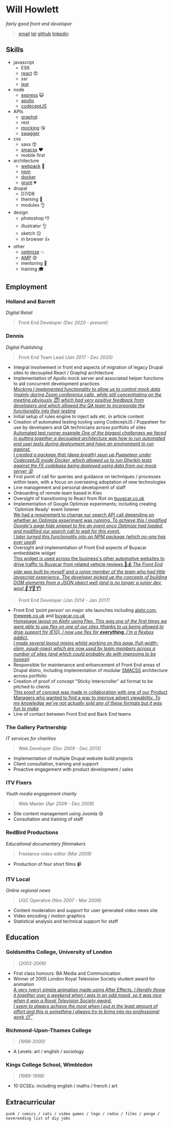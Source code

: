 # Will Howlett
_fairly good front end developer_

> [email](CONTACTEMAIL)
> [tel](CONTACTTEL)
> [github](https://github.com/willhowlett)
> [linkedin](https://www.linkedin.com/in/will-howlett-54804bb0/)

## Skills

* javascript
  * ES6
  * [react](https://reactjs.org/) :heart_eyes:
  * ssr
  * [jest](https://jestjs.io/)
* node
  * [express](https://expressjs.com/) :smiley_cat:
  * [apollo](https://www.apollographql.com/)
  * [codeceptJS](https://codecept.io/)
* APIs
  * [graphql](https://graphql.org/)
  * rest
  * [mocking](https://www.apollographql.com/docs/apollo-server/testing/mocking/) :kissing_heart:
  * [swagger](https://swagger.io/)
* css
  * sass :kissing_smiling_eyes:
  * [smacss](http://smacss.com/) :heart:
  * mobile first
* architecture
  * [webpack](https://webpack.js.org/) :sparkling_heart:
  * [npm](https://www.npmjs.com/)
  * [docker](https://www.docker.com/)
  * [grunt](https://gruntjs.com/) :broken_heart:
* drupal
  * D7/D8
  * theming :muscle:
  * modules :ok_hand:
* design
  * photoshop :thumbsdown:
  * illustrator :ok_hand:
  * sketch :neutral_face:
  * in browser :thumbsup:
* other
  * [optimize](https://marketingplatform.google.com/intl/en_uk/about/optimize/) :boom:
  * [AMP](https://developers.google.com/amp) :rage:
  * mentoring :two_men_holding_hands:
  * training :mortar_board:

## Employment

### Holland and Barrett
_Digital Retail_

> Front End Developer *(Dec 2020 - present)*

### Dennis
_Digital Publishing_

> Front End Team Lead *(Jan 2017 - Dec 2020)*

* Integral involvement in front end aspects of migration of legacy Drupal sites to decoupled React / Graphql architecture
* Implementation of Apollo mock server and associated helper functions to aid concurrent development practices  
[Mocking _I implemented functionality to allow us to control mock data (mainly during Zoom conference calls, while still concentrating on the meeting obviously :innocent:) which had very positive feedback from developers and which allowed the QA team to incorporate the functionality into their testing_](/examples/mocking#example)
* Initial setup of rules engine to inject ads etc. in article content
* Creation of automated testing tooling using CodeceptJS / Puppeteer for use by developers and QA technicians across portfolio of sites  
[Automated test runner example _One of the biggest challenges we faced in putting together a decoupled architecture was how to run automated end user tests during deployment and have an environment to run against.  
I created a package that (deep breath) spun up Puppeteer under CodeceptJS inside Docker, which allowed us to run Gherkin tests against the FE codebase being deployed using data from our mock server :dizzy_face:_](/examples/codeceptjs#example)
* First point of call for queries and guidance on techniques / processes within team, with a focus on
overseeing adoptation of new technologies
* Line management and personal development of staff
* Onboarding of remote team based in Kiev
* Oversight of transitioning to React from Riot on [buyacar.co.uk](https://www.buyacar.co.uk)
* Implementation of Google Optimize experiments; including creating 'Optimize Ready' event listener  
[We had a requirement to change our search API call depending on whether an Optimize experiment was running. _To achieve this I modified Google's page hide snippet to fire an event once Optimize had loaded, and modified our search call to wait for this event.   
I later turned this functionality into an NPM package (which no-one has ever used)_](/examples/optimize#example)
* Oversight and implementation of Front End aspects of Buyacar embeddable widget  
[This widget is used across the business's other automotive websites to drive traffic to Buyacar from related vehicle reviews :car::moneybag: _The Front End side was built by myself and a junior member of the team who had little javascript experience. The developer picked up the concepts of building DOM elements from a JSON object well (and is no longer a junior dev, woo! :beers::cocktail::beers::cocktail:)_](/examples/buyacarwidget#example)

> Front End Developer *(Jan 2014 - Jan 2017)*

* Front End ‘point person’ on major site launches including [alphr.com](http://www.alphr.com), [theweek.co.uk](http://www.theweek.co.uk) and [buyacar.co.uk](https://www.buyacar.co.uk)  
[Homepage layout on Alphr using Flex. _This was one of the first times we were able to use flex on one of our sites (thanks to us being allowed to drop support for IE10). I now use flex for **everything**, I'm a flexbox addict.  
I made several layout mixins whilst working on this page (full-width-elem, equal-rows) which are now used by team members across a number of sites (and which could probably do with improving to be honest)_](/examples/alphr#example)
* Responsible for maintenance and enhancement of Front End areas of Drupal distro, including implementation of modular [SMACSS](https://smacss.com/) architecture across portfolio
* Creation of proof of concept "Sticky Interscroller" ad format to be pitched to clients  
[This proof of concept was made in collaboration with one of our Product Managers who wanted to find a way to improve advert viewability. _To my knowledge we've not actually sold any of these formats but it was fun to make_](/examples/stickyinterscroller#example)
* Line of contact between Front End and Back End teams

### The Gallery Partnership
_IT services for charities_

> Web Developer *(Dec 2009 - Dec 2013)*

* Implementation of multiple Drupal website build projects
* Client consultation, training and support
* Proactive engagement with product development / sales

### ITV Fixers
_Youth media engagement charity_

> Web Master *(Apr 2009 - Dec 2009)*

* Site content management using Joomla :cry:
* Consultation and training of staff

### RedBird Productions
_Educational documentary filmmakers_

> Freelance video editor *(Mar 2009)*

* Production of four short films :video_camera:

### ITV Local
_Online regional news_

> UGC Operative *(Nov 2007 - Mar 2009)*

* Content moderation and support for user generated video news site
* Video encoding / motion graphics
* Statistical analysis and technical support for staff

## Education

### Goldsmiths College, University of London

> *(2003-2006)*

* First class honours: BA Media and Communication
* Winner of 2005 London Royal Television Society student award for animation  
[A very (very) simple animation made using After Effects. _I literally threw it together over a weekend when I was in an odd mood, so it was nice when it won a Royal Television Society award.  
I seem to always achieve the most when I put in the least amount of effort and this is something I always try to bring into my professional work :sleeping:_](https://www.youtube.com/embed/2yGS4sYBQJQ#example)

### Richmond-Upon-Thames College

> *(1998-2000)*

* A Levels: art / english / sociology

### Kings College School, Wimbledon

> *(1989-1998)*

* 10 GCSEs: including english / maths / french / art

## Extracurricular

```
punk / comics / cats / video games / lego / radio / films / penge / neverending list of diy jobs
```
